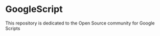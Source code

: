 GoogleScript
============

This repository is dedicated to the Open Source community for Google Scripts
